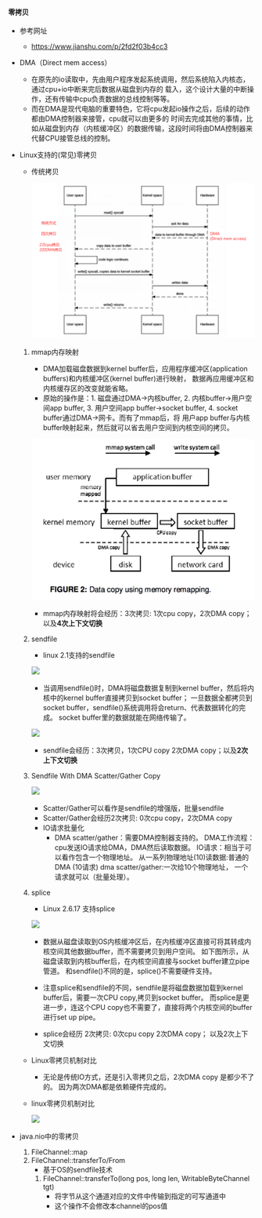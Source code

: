 #### 零拷贝
* 参考网址
    * https://www.jianshu.com/p/2fd2f03b4cc3
* DMA（Direct mem access）
    * 在原先的io读取中，先由用户程序发起系统调用，然后系统陷入内核态，通过cpu+io中断来完后数据从磁盘到内存的
        载入，这个设计大量的中断操作，还有传输中cpu负责数据的总线控制等等。
    * 而在DMA是现代电脑的重要特色，它将cpu发起io操作之后，后续的动作都由DMA控制器来接管，cpu就可以由更多的
        时间去完成其他的事情，比如从磁盘到内存（内核缓冲区）的数据传输，这段时间将由DMA控制器来代替CPU接管总线的控制。
* Linux支持的(常见)零拷贝
    * 传统拷贝
    
        ![](../../imgs/traditional-copy.png)
        
    1. mmap内存映射
        * DMA加载磁盘数据到kernel buffer后，应用程序缓冲区(application buffers)和内核缓冲区(kernel buffer)进行映射，
            数据再应用缓冲区和内核缓存区的改变就能省略。
        * 原始的操作是：1. 磁盘通过DMA->内核buffer, 2. 内核buffer->用户空间app buffer,
            3. 用户空间app buffer->socket buffer, 4. socket buffer通过DMA->网卡。而有了mmap后，将
            用户app buffer与内核buffer映射起来，然后就可以省去用户空间到内核空间的拷贝。
            
        ![](../../imgs/zero-copy_mmap.png)
        
        * mmap内存映射将会经历：3次拷贝: 1次cpu copy，2次DMA copy；
          以及**4次上下文切换**
    2. sendfile
        * linux 2.1支持的sendfile
        
        ![](../imgs/zero-copy_sendfile_.png)
        
        * 当调用sendfile()时，DMA将磁盘数据复制到kernel buffer，然后将内核中的kernel buffer直接拷贝到socket buffer；
          一旦数据全都拷贝到socket buffer，sendfile()系统调用将会return、代表数据转化的完成。
          socket buffer里的数据就能在网络传输了。
          
        ![](../imgs/zero-copy_sendfile.png)
        
        * sendfile会经历：3次拷贝，1次CPU copy 2次DMA copy；以及**2次上下文切换**
    3. Sendfile With DMA Scatter/Gather Copy
    
        ![](../imgs/zero-copy_scaterr-gather.png)
        
        * Scatter/Gather可以看作是sendfile的增强版，批量sendfile
        * Scatter/Gather会经历2次拷贝: 0次cpu copy，2次DMA copy
        * IO请求批量化
            * DMA scatter/gather：需要DMA控制器支持的。
                DMA工作流程：cpu发送IO请求给DMA，DMA然后读取数据。
                IO请求：相当于可以看作包含一个物理地址。
                从一系列物理地址(10)读数据:普通的DMA (10请求)
                dma scatter/gather:一次给10个物理地址， 一个请求就可以（批量处理）。
    4. splice
        * Linux 2.6.17 支持splice
        
        ![](../imgs/zero-copy_splice.png)
        
        * 数据从磁盘读取到OS内核缓冲区后，在内核缓冲区直接可将其转成内核空间其他数据buffer，而不需要拷贝到用户空间。
          如下图所示，从磁盘读取到内核buffer后，在内核空间直接与socket buffer建立pipe管道。
          和sendfile()不同的是，splice()不需要硬件支持。
 
        * 注意splice和sendfile的不同，sendfile是将磁盘数据加载到kernel buffer后，需要一次CPU copy,拷贝到socket buffer。
          而splice是更进一步，连这个CPU copy也不需要了，直接将两个内核空间的buffer进行set up pipe。
          
        * splice会经历 2次拷贝: 0次cpu copy 2次DMA copy；
          以及2次上下文切换
    * Linux零拷贝机制对比
        * 无论是传统IO方式，还是引入零拷贝之后，2次DMA copy 是都少不了的。
            因为两次DMA都是依赖硬件完成的。
    * linux零拷贝机制对比
    
        ![](../imgs/zero-copy_compare.png)  
* java.nio中的零拷贝
    1. FileChannel::map
    2. FileChannel::transferTo/From
        * 基于OS的sendfile技术
        1. FileChannel::transferTo(long pos, long len, WritableByteChannel tgt)
            * 将字节从这个通道对应的文件中传输到指定的可写通道中
            * 这个操作不会修改本channel的pos值